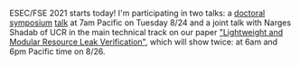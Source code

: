 ---
---

ESEC/FSE 2021 starts today! I'm participating in two talks: a [doctoral symposium](papers/doctoral-symposium-paper.pdf) [talk](papers/doctoral-symposium-talk.pdf) at 7am Pacific on Tuesday 8/24 and a joint talk with Narges Shadab of UCR in the main technical track on our paper ["Lightweight and Modular Resource Leak Verification"](papers/esec-fse-2021-camera-ready-updated.pdf), which will show twice: at 6am and 6pm Pacific time on 8/26.